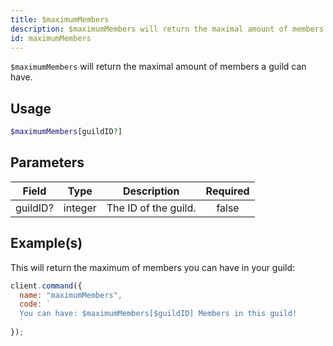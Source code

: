 ```yaml
---
title: $maximumMembers
description: $maximumMembers will return the maximal amount of members a guild can have.
id: maximumMembers
---
```


`$maximumMembers` will return the maximal amount of members a guild can have.

## Usage

```php
$maximumMembers[guildID?]
```

## Parameters

| Field    | Type    | Description          | Required |
| -------- | ------- | -------------------- | :------: |
| guildID? | integer | The ID of the guild. |  false   |

## Example(s)

This will return the maximum of members you can have in your guild:

```javascript
client.command({
  name: "maximumMembers",
  code: `
  You can have: $maximumMembers[$guildID] Members in this guild!
  `
});
```
